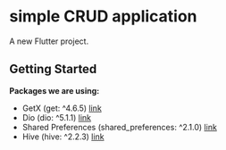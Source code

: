  # simple CRUD application
 A new Flutter project.

 ## Getting Started
**Packages we are using:**
- GetX (get: ^4.6.5) [link](https://pub.dev/packages/get)
- Dio (dio: ^5.1.1) [link](https://pub.dev/packages/dio)
- Shared Preferences (shared_preferences: ^2.1.0) [link](https://pub.dev/packages/shared_preferences)
- Hive (hive: ^2.2.3) [link](https://pub.dev/packages/hive)

